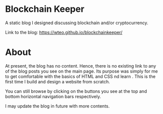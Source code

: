 # Blockchain Keeper

A static blog I designed discussing blockchain and/or cryptocurrency.

Link to the blog: https://wteo.github.io/blockchainkeeper/

# About 

At present, the blog has no content. Hence, there is no existing link to any of the blog posts you see on the main page. Its purpose was simply for me to get comfortable with the basics of HTML and CSS nd learn . This is the first time I build and design a website from scratch.

You can still browse by clicking on the buttons you see at the top and bottom horizontal navigation bars respectively.

I may update the blog in future with more contents.
